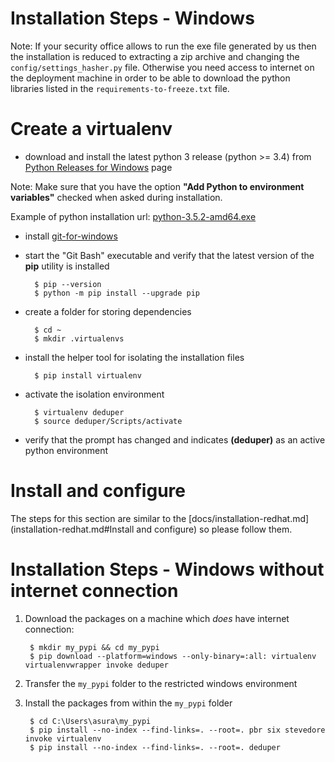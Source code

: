 # Installation Steps - Windows

Note: If your security office allows to run the exe file generated by us
then the installation is reduced to extracting a zip archive and
changing the `config/settings_hasher.py` file.
Otherwise you need access to internet on the deployment machine in order
to be able to download the python libraries listed in the
`requirements-to-freeze.txt` file.


# Create a virtualenv

- download and install the latest python 3 release (python >= 3.4) from 
[Python Releases for Windows](https://www.python.org/downloads/windows/) page

Note: Make sure that you have the option **"Add Python to environment variables"**
checked when asked during installation.

Example of python installation url:
    [python-3.5.2-amd64.exe](https://www.python.org/ftp/python/3.5.2/python-3.5.2-amd64.exe)

- install [git-for-windows](https://git-for-windows.github.io/)

- start the "Git Bash" executable and verify that the latest version of the
**pip** utility is installed

        $ pip --version
        $ python -m pip install --upgrade pip

- create a folder for storing dependencies

        $ cd ~
        $ mkdir .virtualenvs

- install the helper tool for isolating the installation files

        $ pip install virtualenv

- activate the isolation environment

        $ virtualenv deduper
        $ source deduper/Scripts/activate

- verify that the prompt has changed and indicates **(deduper)**
as an active python environment


# Install and configure

The steps for this section are similar to the
[docs/installation-redhat.md](installation-redhat.md#Install and configure)
so please follow them.


# Installation Steps - Windows without internet connection


1. Download the packages on a machine which *does* have internet connection:

        $ mkdir my_pypi && cd my_pypi
        $ pip download --platform=windows --only-binary=:all: virtualenv virtualenvwrapper invoke deduper

2. Transfer the `my_pypi` folder to the restricted windows environment

3. Install the packages from within the `my_pypi` folder

        $ cd C:\Users\asura\my_pypi
        $ pip install --no-index --find-links=. --root=. pbr six stevedore invoke virtualenv
        $ pip install --no-index --find-links=. --root=. deduper
